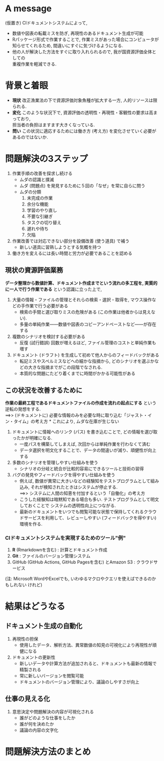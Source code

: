 
# A message
(仮置き) CIドキュメントシステムによって,
* 数値や図表の転載ミスを防ぎ, 再現性のあるドキュメント生成が可能
* Rパッケージ形式で作業することで, 作業ミスがあった場合にコンピュータが  
  知らせてくれるため, 間違いにすぐに気づけるようになる.
* 他の人が解決した方法をすぐに取り入れられるので, 我が国資源評価全体としての  
  重複作業を軽減できる.

# 背景と着眼
* __現状__ 改正漁業法の下で資源評価対象魚種が拡大する一方, 人的リソースは限られる.  
* __変化__ このような状況下で, 資源評価の透明性・再現性・客観性の要求は高まっており,  
  担当者の負担はますます大きくなっている.
* __問い__ この状況に適応するためには働き方 (考え方) を変化させていく必要があるのではないか.  

# 問題解決の3ステップ
1. 作業手順の改善を探求し続ける
    * ムダの認識と撲滅
    * ムダ (問題点) を発見するために５回の「なぜ」を常に自らに問う
    * ムダの分類
        1. 未完成の作業
        2. 余分な機能
        3. 学習のやり直し
        4. 不要な引継ぎ
        5. タスクの切り替え
        6. 遅れや待ち
        7. 欠陥
2. 作業改善では対応できない部分を設備改善 (使う道具) で補う
    * 新しい道具に習熟しようとする気概を持つ
3. 働き方を変えるには長い時間と労力が必要であることを認める

## 現状の資源評価業務
__データ整理から数値計算、ドキュメント作成までという流れの多工程を, 実質的に一人で行う作業である__
という認識に立った上で,
1. 大量の情報・ファイルの管理とそれらの検索・選択・取得を, マウス操作などの手作業で行う必要がある
    * 検索の手間と選び取りミスの危険がある (この作業は他者からは見えない).
    * 多量の単純作業——数値や図表のコピーアンドペーストなど——が存在する
2. 複数のシナリオを検討する必要がある
    * 反復 (試行錯誤) 回数が増えるほど, ファイル管理のコストと単純作業も増す
3. ドキュメント (ドラフト) を生成して初めて他人からのフィードバックがある
    * 転記ミスやスペルミスなどへの細かな指摘から,
      どのシナリオを選ぶかなどの大きな指摘までがこの段階でなされる.
    * 本質的な問題にたどり着くまでに時間がかかる可能性がある

## この状況を改善するために
__作業の最終工程であるドキュメントファイルの作成を流れの起点にする__ という逆転の発想をする.  
==>> (ドキュメントに) 必要な情報のみを必要な時に取り込む「ジャスト・イン・タイム」の考え方
    * これにより, ムダな在庫が生じない
1. ドキュメントに情報へのリンク (パス) を書き込むことで, どの情報を選び取ったかが明確になる.
    * 一度パスを構築してしまえば, 次回からは単純作業を行わなくて済む
    * データ選択を明文化することで、データの間違いが減り、頑健性が向上する
2. 多数のシナリオを管理しやすい仕組みを使う
    * シナリオの分岐と統合が比較的容易にできるツールと技術の習得
3. バグの発見やフィードバックを得やすい仕組みを使う
    * 例えば, 数値が異常に大きいなどの経験知をテストプログラムとして組み込み,
      それが検知されたときはシステムが停止する.  
      ==>> システムに人間の知恵を付加するという「自働化」の考え方
    * こうした経験知は暗黙知である場合も多い. テストプログラムとして明文しておくことで
      システムの透明性向上につながる.
    * 最新のドキュメントをいつでも閲覧可能な状態で保持してくれるクラウドサービスを利用して、レビューしやすい (フィードバックを得やすい) 環境を作る.

### CIドキュメントシステムを実現するためのツール"例"
1. __R__ (Rmarkdownを含む) : 計算とドキュメント作成
2. __Git__                 : ファイルのバージョン管理システム
3. GitHub (GitHub Actions, GitHub Pagesを含む) とAmazon S3 : クラウドサービス

(注: Microsoft WordやExcelでも, いわゆるマクロやクエリを使えばできるのかもしれない
 けれど)

# 結果はどうなる

## ドキュメント生成の自動化
1. 再現性の担保
    * 使用したデータ、解析方法、異常数値の知見の可視化により再現性が頑健になる
1. ドキュメントの更新性
    * 新しいデータや計算方法が追加されると、ドキュメントも最新の情報で精製される
    * 常に新しいバージョンを閲覧可能
    * ドキュメントのバージョン管理により、議論のしやすさが向上
## 仕事の見える化
1. 意思決定や問題解決の内容が可視化される
    * 誰がどのような仕事をしたか
    * 誰が何を決めたか
    * 議論の内容の文字化

# 問題解決方法のまとめ

